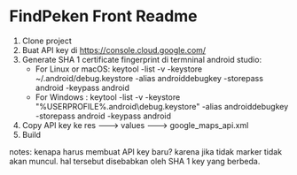 # FindPeken Front Readme

1. Clone project
2. Buat API key di https://console.cloud.google.com/
3. Generate SHA 1 certificate fingerprint di termninal android studio:
   - For Linux or macOS: keytool -list -v -keystore ~/.android/debug.keystore -alias androiddebugkey -storepass android -keypass android
   - For Windows : keytool -list -v -keystore "%USERPROFILE%\.android\debug.keystore" -alias androiddebugkey -storepass android -keypass android
4. Copy API key ke res ---> values ---> google_maps_api.xml
5. Build


notes: kenapa harus membuat API key baru? karena jika tidak marker tidak akan muncul. hal tersebut disebabkan oleh SHA 1 key yang berbeda.
